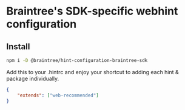 # Braintree's SDK-specific webhint configuration

## Install

```bash
npm i -D @braintree/hint-configuration-braintree-sdk
```

Add this to your .hintrc and enjoy your shortcut to adding each hint & package individually. 

```json
{
    "extends": ["web-recommended"]
}
```
